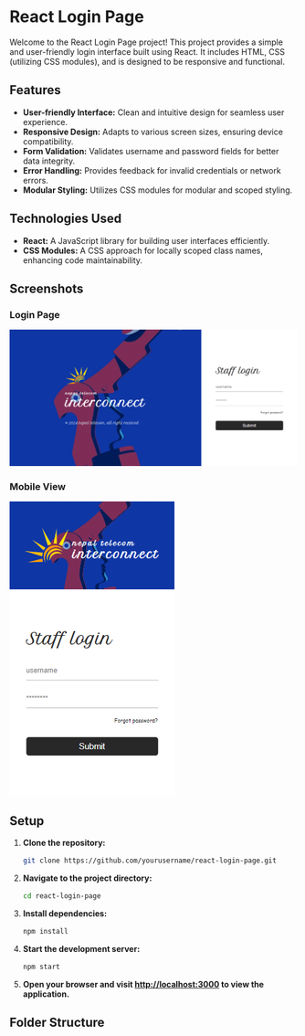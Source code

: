 # React Login Page

Welcome to the React Login Page project! This project provides a simple and user-friendly login interface built using React. It includes HTML, CSS (utilizing CSS modules), and is designed to be responsive and functional.

## Features

- **User-friendly Interface:** Clean and intuitive design for seamless user experience.
- **Responsive Design:** Adapts to various screen sizes, ensuring device compatibility.
- **Form Validation:** Validates username and password fields for better data integrity.
- **Error Handling:** Provides feedback for invalid credentials or network errors.
- **Modular Styling:** Utilizes CSS modules for modular and scoped styling.

## Technologies Used

- **React:** A JavaScript library for building user interfaces efficiently.
- **CSS Modules:** A CSS approach for locally scoped class names, enhancing code maintainability.

## Screenshots

### Login Page
![Login Page](https://github.com/srrobin/demo-react-login-design/blob/main/src/assets/scrnli_4_10_2024_5-57-11%20PM.png)

### Mobile View
![Mobile View](https://github.com/srrobin/demo-react-login-design/blob/main/src/assets/scrnli_4_10_2024_5-57-37%20PM.png)

## Setup

1. **Clone the repository:**

    ```bash
    git clone https://github.com/yourusername/react-login-page.git
    ```

2. **Navigate to the project directory:**

    ```bash
    cd react-login-page
    ```

3. **Install dependencies:**

    ```bash
    npm install
    ```

4. **Start the development server:**

    ```bash
    npm start
    ```

5. **Open your browser and visit [http://localhost:3000](http://localhost:3000) to view the application.**

## Folder Structure

